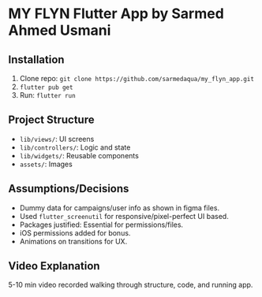 # MY FLYN Flutter App by Sarmed Ahmed Usmani

## Installation
1. Clone repo: `git clone https://github.com/sarmedaqua/my_flyn_app.git`
2. `flutter pub get`
3. Run: `flutter run`

## Project Structure
- `lib/views/`: UI screens
- `lib/controllers/`: Logic and state
- `lib/widgets/`: Reusable components
- `assets/`: Images

## Assumptions/Decisions
- Dummy data for campaigns/user info as shown in figma files.
- Used `flutter_screenutil` for responsive/pixel-perfect UI based.
- Packages justified: Essential for permissions/files.
- iOS permissions added for bonus.
- Animations on transitions for UX.

## Video Explanation 
5-10 min video recorded walking through structure, code, and running app.